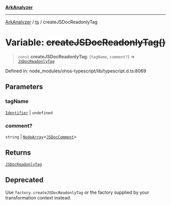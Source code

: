 [**ArkAnalyzer**](../../../../README.md)

***

[ArkAnalyzer](../../../../globals.md) / [ts](../README.md) / createJSDocReadonlyTag

# Variable: ~~createJSDocReadonlyTag()~~

> `const` **createJSDocReadonlyTag**: (`tagName`, `comment?`) => [`JSDocReadonlyTag`](../interfaces/JSDocReadonlyTag.md)

Defined in: node\_modules/ohos-typescript/lib/typescript.d.ts:8069

## Parameters

### tagName

[`Identifier`](../interfaces/Identifier.md) | `undefined`

### comment?

`string` | [`NodeArray`](../interfaces/NodeArray.md)\<[`JSDocComment`](../type-aliases/JSDocComment.md)\>

## Returns

[`JSDocReadonlyTag`](../interfaces/JSDocReadonlyTag.md)

## Deprecated

Use `factory.createJSDocReadonlyTag` or the factory supplied by your transformation context instead.
